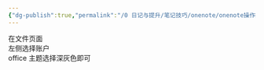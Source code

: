 ```yaml
---
{"dg-publish":true,"permalink":"/0 日记与提升/笔记技巧/onenote/onenote操作技巧/Onenote深色主题/","title":"Onenote深色主题"}
---
```



在文件页面  
左侧选择账户  
office 主题选择深灰色即可